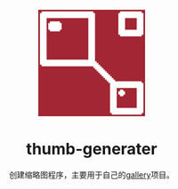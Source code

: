 <div align="center">
  
  [![img](https://github.com/ZoZou02/thumb-generator/blob/main/favicon/android-chrome-192x192.png)][gallery]
  # thumb-generater
  创建缩略图程序，主要用于自己的[gallery]项目。
  
</div>

[gallery]: (https://github.com/ZoZou02/gallery/)
